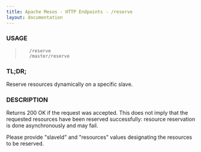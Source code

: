 ```yaml
---
title: Apache Mesos - HTTP Endpoints - /reserve
layout: documentation
---
```

<!--- This is an automatically generated file. DO NOT EDIT! --->

### USAGE ###
>        /reserve
>        /master/reserve

### TL;DR; ###
Reserve resources dynamically on a specific slave.

### DESCRIPTION ###
Returns 200 OK if the request was accepted. This does not
imply that the requested resources have been reserved successfully:
resource reservation is done asynchronously and may fail.

Please provide "slaveId" and "resources" values designating
the resources to be reserved.